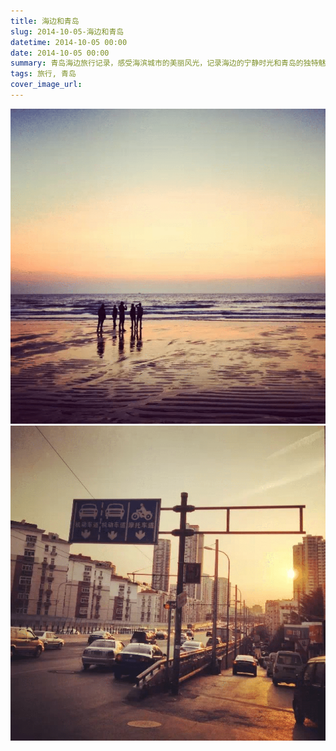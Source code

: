 ```yaml
---
title: 海边和青岛
slug: 2014-10-05-海边和青岛
datetime: 2014-10-05 00:00
date: 2014-10-05 00:00
summary: 青岛海边旅行记录，感受海滨城市的美丽风光，记录海边的宁静时光和青岛的独特魅力。
tags: 旅行, 青岛
cover_image_url: 
---
```

![64512-crqxjqyc3dn.png](../assets/2020/09/2650047626.png)
![56027-s502v8luw6k.png](../assets/2020/09/2235456475.png)